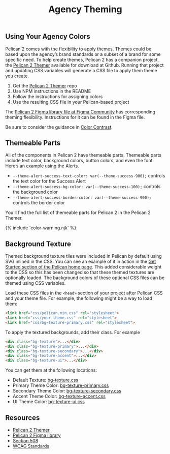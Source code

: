 ﻿---
title: Agency Theming
summary: Agencies have opportunity to reflect their own brand using Pelican.
tags: color, agency, brand
layout: guide
eleventyNavigation:
  key: Agency Theming
  parent: Foundation
  order: 4
  excerpt: Agencies have opportunity to reflect their own brand using Pelican.
  img: /img/illustrations/illus-agency-theme.svg
---

## Using Your Agency Colors

Pelican 2 comes with the flexibility to apply themes. Themes could be based upon the agency’s brand standards or a subset of a brand for some specific need. To help create themes, Pelican 2 has a companion project, the [Pelican 2 Themer](https://github.com/la-ots/pelican-2-themer) available for download at Github. Running that project and updating CSS variables will generate a CSS file to apply them theme you create.

1. Get the [Pelican 2 Themer](https://github.com/la-ots/pelican-2-themer) repo
1. Use NPM instructions in the README
1. Follow the instructions for assigning colors
1. Use the resulting CSS file in your Pelican-based project

The [Pelican 2 Figma library file at Figma Community](https://www.figma.com/community/file/1295790757134814477/pelican-2) has corresponding theming flexibility. Instructions for it can be found in the Figma file.

Be sure to consider the guidance in [Color Contrast](/accessibility/color-contrast).

## Themeable Parts

All of the components in Pelican 2 have themeable parts. Themeable parts include text color, background colors, button colors, and even the font. Here’s an example using the Alerts.

- `--theme-alert-success-text-color: var(--theme-success-900);` controls the text color for the Success Alert
- `--theme-alert-success-bg-color: var(--theme-success-100);` controls the background color
- `--theme-alert-success-border-color: var(--theme-success-900);` controls the border color

You’ll find the full list of themeable parts for Pelican 2 in the Pelican 2 Themer.

{% include 'color-warning.njk' %}

## Background Texture

Themed background texture tiles were included in Pelican by default using SVG inlined in the CSS. You can see an example of it in action in the [Get Started section of the Pelican home page](/). This added considerable weight to the CSS so this has been changed so that these themed textures are optionally loaded. The background colors of these optional CSS files can be themed using CSS variables.

Load these CSS files in the `<head>` section of your project after Pelican CSS and your theme file. For example, the following might be a way to load them:

```html
<link href="css/pelican.min.css" rel="stylesheet">
<link href="css/your-theme.css" rel="stylesheet">
<link href="css/bg=texture-primary.css" rel="stylesheet">
```

To apply the textured backgrounds, add their class. For example

```html
<div class="bg-texture">...</div>
<div class="bg-texture-primary">...</div>
<div class="bg-texture-secondary">...</div>
<div class="bg-texture-accent">...</div>
<div class="bg-texture-ui">...</div>
```

You can get them at the following locations:

- Default Texture: [bg-texture.css](/css/bg-texture.css)
- Primary Theme Color: [bg-texture-primary.css](/css/bg-texture-primary.css)
- Secondary Theme Color: [bg-texture-secondary.css](/css/bg-texture-secondary.css)
- Accent Theme Color: [bg-texture-accent.css](/css/bg-texture-accent.css)
- UI Theme Color: [bg-texture-ui.css](/css/bg-texture-ui.css)

## Resources

- [Pelican 2 Themer](https://github.com/la-ots/pelican-2-themer)
- [Pelican 2 Figma library](https://www.figma.com/community/file/1295790757134814477/pelican-2)
- [Section 508](https://www.section508.gov/)
- [WCAG Standards](https://www.w3.org/TR/WCAG22/)
